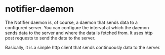 # notifier-daemon

The Notifier daemon is, of course, a daemon that sends data to a configured server.
You can configure the interval at which the daemon sends data to the server and where the data is fetched from.
It uses http post requests to send the data to the server.

Basically, it is a simple http client that sends continuously data to the server.
